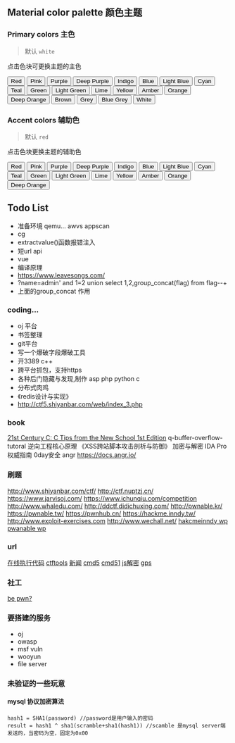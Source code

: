 ## Material color palette 颜色主题

### Primary colors 主色

> 默认 `white`

点击色块可更换主题的主色

<button data-md-color-primary="red">Red</button>
<button data-md-color-primary="pink">Pink</button>
<button data-md-color-primary="purple">Purple</button>
<button data-md-color-primary="deep-purple">Deep Purple</button>
<button data-md-color-primary="indigo">Indigo</button>
<button data-md-color-primary="blue">Blue</button>
<button data-md-color-primary="light-blue">Light Blue</button>
<button data-md-color-primary="cyan">Cyan</button>
<button data-md-color-primary="teal">Teal</button>
<button data-md-color-primary="green">Green</button>
<button data-md-color-primary="light-green">Light Green</button>
<button data-md-color-primary="lime">Lime</button>
<button data-md-color-primary="yellow">Yellow</button>
<button data-md-color-primary="amber">Amber</button>
<button data-md-color-primary="orange">Orange</button>
<button data-md-color-primary="deep-orange">Deep Orange</button>
<button data-md-color-primary="brown">Brown</button>
<button data-md-color-primary="grey">Grey</button>
<button data-md-color-primary="blue-grey">Blue Grey</button>
<button data-md-color-primary="white">White</button>

<script>
  var buttons = document.querySelectorAll("button[data-md-color-primary]");
  Array.prototype.forEach.call(buttons, function(button) {
    button.addEventListener("click", function() {
      document.body.dataset.mdColorPrimary = this.dataset.mdColorPrimary;
      localStorage.setItem("data-md-color-primary",this.dataset.mdColorPrimary);
    })
  })
</script>

### Accent colors 辅助色

> 默认 `red`

点击色块更换主题的辅助色

<button data-md-color-accent="red">Red</button>
<button data-md-color-accent="pink">Pink</button>
<button data-md-color-accent="purple">Purple</button>
<button data-md-color-accent="deep-purple">Deep Purple</button>
<button data-md-color-accent="indigo">Indigo</button>
<button data-md-color-accent="blue">Blue</button>
<button data-md-color-accent="light-blue">Light Blue</button>
<button data-md-color-accent="cyan">Cyan</button>
<button data-md-color-accent="teal">Teal</button>
<button data-md-color-accent="green">Green</button>
<button data-md-color-accent="light-green">Light Green</button>
<button data-md-color-accent="lime">Lime</button>
<button data-md-color-accent="yellow">Yellow</button>
<button data-md-color-accent="amber">Amber</button>
<button data-md-color-accent="orange">Orange</button>
<button data-md-color-accent="deep-orange">Deep Orange</button>

<script>
  var buttons = document.querySelectorAll("button[data-md-color-accent]");
  Array.prototype.forEach.call(buttons, function(button) {
    button.addEventListener("click", function() {
      document.body.dataset.mdColorAccent = this.dataset.mdColorAccent;
      localStorage.setItem("data-md-color-accent",this.dataset.mdColorAccent);
    })
  })
</script>

## Todo List
- 准备环境 qemu... awvs appscan
- cg
- extractvalue()函数报错注入
- 短url api
- vue
- 编译原理
- https://www.leavesongs.com/
- ?name=admin' and 1=2 union select 1,2,group_concat(flag) from flag--+ 
- 上面的group_concat 作用
### coding...

* oj 平台
* 书签整理
* git平台
* 写一个爆破字段爆破工具
* 开3389 c++
* 跨平台抓包，支持https
* 各种后门隐藏与发现,制作 asp php python c
* 分布式肉鸡
* 《redis设计与实现》
* http://ctf5.shiyanbar.com/web/index_3.php
  
### book
[21st Century C: C Tips from the New School 1st Edition](https://www.amazon.com/21st-Century-Tips-New-School/dp/1449327141/ref=as_li_ss_tl?ie=UTF8&linkCode=sl1&tag=thegroovycorpora&linkId=2118b794f9d0816d53bff771c54f309e&language=en_US)
q-buffer-overflow-tutoral
逆向工程核心原理
《XSS跨站脚本攻击剖析与防御》
加密与解密
IDA Pro权威指南
0day安全
angr
https://docs.angr.io/
### 刷题
http://www.shiyanbar.com/ctf/
http://ctf.nuptzj.cn/
https://www.jarvisoj.com/
https://www.ichunqiu.com/competition
http://www.whaledu.com/
http://ddctf.didichuxing.com/
http://pwnable.kr/
https://pwnable.tw/
https://pwnhub.cn/
https://hackme.inndy.tw/
http://www.exploit-exercises.com
http://www.wechall.net/
[hakcmeinndy wp](http://carlstar.club/)
[pwanable wp](https://bbs.ichunqiu.com/thread-46026-1-1.html)

### url
[在线执行代码](https://www.dooccn.com)
[ctftools](https://www.ctftools.com/down)
[新闻](https://www.sitedirsec.com/)
[cmd5](https://www.cmd5.com/)
[cmd51](http://www.xmd5.org/)
[js解密](http://tmxk.org/jother/)
[gps](http://www.gpsspg.com/bs.htm)
### 社工
[be pwn?](https://haveibeenpwned.com/)
### 要搭建的服务
* oj
* owasp
* msf vuln
* wooyun
* file server

### 未验证的一些玩意
#### mysql 协议加密算法
```
hash1 = SHA1(password) //password是用户输入的密码
result = hash1 ^ sha1(scramble+sha1(hash1)) //scamble 是mysql server端发送的，当密码为空，固定为0x00
```